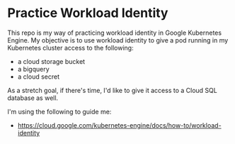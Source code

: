 # Practice Workload Identity

This repo is my way of practicing workload identity in Google Kubernetes Engine.
My objective is to use workload identity to give a pod running in my Kubernetes
cluster access to the following:

 - a cloud storage bucket
 - a bigquery
 - a cloud secret

As a stretch goal, if there's time, I'd like to give it access to a Cloud SQL database as well. 

I'm using the following to guide me:

 - https://cloud.google.com/kubernetes-engine/docs/how-to/workload-identity

